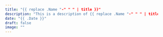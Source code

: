```yaml
---
title: "{{ replace .Name "-" " " | title }}"
description: "This is a description of {{ replace .Name "-" " " | title }}."
date: "{{ .Date }}"
draft: false
image: ""
---
```

